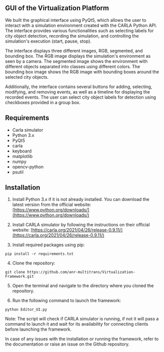 ## GUI of the Virtualization Platform 
We built the graphical interface using PyQt5, which allows the user to interact with a simulation environment created with the CARLA Python API. The interface provides various functionalities such as selecting labels for city object detection, recording the simulation, and controlling the simulation's execution (start, pause, stop).

The interface displays three different images, RGB, segmented, and bounding box. The RGB image displays the simulation's environment as seen by a camera. The segmented image shows the environment with different objects separated into classes using different colors. The bounding box image shows the RGB image with bounding boxes around the selected city objects.

Additionally, the interface contains several buttons for adding, selecting, modifying, and removing events, as well as a timeline for displaying the recorded events. The user can select city object labels for detection using checkboxes provided in a group box.

## Requirements

-   Carla simulator
-   Python 3.x
-   PyQt5
-   carla
-   keyboard
-   matplotlib
-   numpy
-   opencv-python
-   psutil


## Installation

1.  Install Python 3.x if it is not already installed. You can download the latest version from the official website: [https://www.python.org/downloads/](https://www.python.org/downloads/)
    
2.  Install CARLA simulator by following the instructions on their official website: [https://carla.org/2021/04/26/release-0.9.11/](https://carla.org/2021/04/26/release-0.9.11/)

3.  Install required packages using pip:
    


``pip install -r requirements.txt`` 

    
4.  Clone the repository:

`git clone https://github.com/anr-multitrans/Virtualization-Framework.git` 

5.  Open the terminal and navigate to the directory where you cloned the repository.
    
6.  Run the following command to launch the framework:

`python Editor_UI.py` 

Note: The script will check if CARLA simulator is running, if not it will pass a command to launch it and wait for its availability for connecting clients before launching the framework.

In case of any issues with the installation or running the framework, refer to the documentation or raise an issue on the Github repository.
